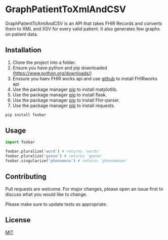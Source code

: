 # GraphPatientToXmlAndCSV

GraphPatientToXmlAndCSV is an API that takes FHIR Records and converts them to XML and XSV for every valid patient. It also generates few graphs on patient data. 

## Installation
1. Clone the project into a folder. 
2. Ensure you have python and pip downloaded  (https://www.python.org/downloads/)
3. Enssure you haev FHIR works api and use [github](https://github.com/greenfrogs/FHIRworks_2020) to install FHIRworks api
3. Use the package manager [pip](https://pypi.org/project/matplotlib/) to install matplotlib.
4. Use the package manager [pip](https://pypi.org/project/Flask/) to install flask.
5. Use the package manager [pip](https://pypi.org/project/FHIR-Parser/) to install Fhir-parser.
6. Use the package manager [pip](https://pypi.org/project/requests/) to install requests.

```bash
pip install foobar
```

## Usage

```python
import foobar

foobar.pluralize('word') # returns 'words'
foobar.pluralize('goose') # returns 'geese'
foobar.singularize('phenomena') # returns 'phenomenon'
```

## Contributing
Pull requests are welcome. For major changes, please open an issue first to discuss what you would like to change.

Please make sure to update tests as appropriate.

## License
[MIT](https://choosealicense.com/licenses/mit/)